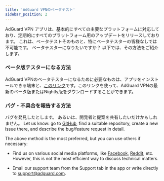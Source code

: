 ```yaml
---
title: 'AdGuard VPNのベータテスト'
sidebar_position: 2
---
```


AdGuard VPN アプリは、基本的にすべての主要なプラットフォームに対応しており、定期的にすべてのプラットフォーム用のアップデートをリリースしております。 これは、ベータテストそのものと、特にベータテスターの皆様なしでは不可能です。 ベータテスターになりたいですか？ 以下では、その方法をご紹介します。

### ベータ版テスターになる方法

AdGuard VPNのベータテスターになるために必要なものは、アプリをインストールできる端末と、[このリンク](https://adguard-vpn.com/ja/beta.html)です。このリンクを使って、AdGuard VPNの最新のベータ版またはNightly版をダウンロードすることができます。

### バグ・不具合を報告する方法

バグを発見したとします。 あるいは、開発者と提案を共有したいだけかもしれません。 Let us know: go to [GitHub](https://github.com/AdguardTeam/), find a suitable repository, create a new issue there, and describe the bug/feature request in detail.

The above method is the most preferred, but you can use others if necessary:

- Find us on various social media platforms, like [Facebook](https://www.facebook.com/AdguardEn/), [Reddit](https://www.reddit.com/r/Adguard/), etc. However, this is not the most efficient way to discuss technical matters.

- Email our support team from the Support tab in the app or write directly to [support@adguard.com](mailto:support@adguard.com).
